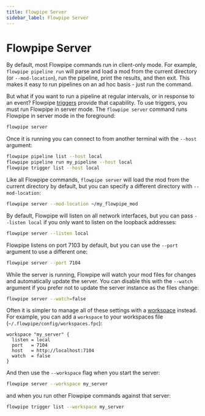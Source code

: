 ```yaml
---
title: Flowpipe Server
sidebar_label: Flowpipe Server
---
```


# Flowpipe Server

By default, most Flowpipe commands run in client-only mode.  For example, `flowpipe pipeline run` will parse and load a mod from the current directory (or `--mod-location`), run the pipeline, print the results, and then exit. This makes it easy to run pipelines on an ad hoc basis - just run the command.

But what if you want to run a pipeline at regular intervals, or in response to an event?  Flowpipe [triggers](/docs/flowpipe-hcl/trigger) provide that capability.  To use triggers, you must run Flowpipe in server mode.  The `flowpipe server` command runs Flowpipe in server mode in the foreground: 

```bash
flowpipe server
```

Once it is running you can connect to from another terminal with the `--host` argument:
```bash
flowpipe pipeline list --host local
flowpipe pipeline run my_pipeline --host local
flowpipe trigger list --host local

```

Like all Flowpipe commands, `flowpipe server` will load the mod from the current directory by default, but you can specify a different directory with `--mod-location`:
```bash
flowpipe server --mod-location ~/my_flowpipe_mod
```

By default, Flowpipe will listen on all network interfaces, but you can pass `--listen local` if you only want to listen on the loopback addresses:
```bash
flowpipe server --listen local
```

Flowpipe listens on port 7103 by default, but you can use the `--port` argument to use a different one:
```bash
flowpipe server --port 7104
```

While the server is running, Flowpipe will watch your mod files for changes and automatically update the server.  You can disable this with the `--watch` argument if you prefer not to update the server instance as the files change:
```bash
flowpipe server --watch=false
```

Often it is simpler to manage all of these settings with a [workspace](/docs/run/workspaces) instead. For example, you can add a `workspace` to your workspaces file (`~/.flowpipe/config/workspaces.fpc`):

```hcl
workspace "my_server" {
  listen = local
  port   = 7104
  host   = http://localhost:7104
  watch  = false
}
```

And then use the `--workspace` flag when you start the server:
```bash
flowpipe server --workspace my_server
```

and when you run other Flowpipe commands against that server:
```bash
flowpipe trigger list --workspace my_server
```
